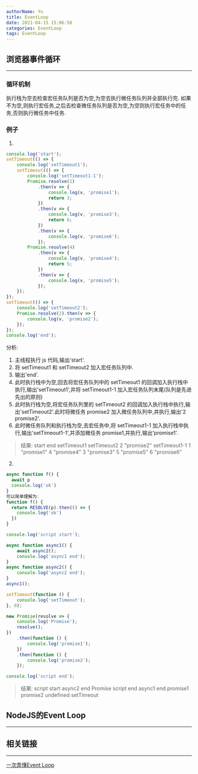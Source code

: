 ```yaml
---
authorName: Yu
title: EventLoop
date: 2021-04-15 15:06:58
categories: EventLoop
tags: EventLoop
---
```


## 浏览器事件循环

---

### 循环机制
执行栈为空去检查宏任务队列是否为空,为空去执行微任务队列并全部执行完.
如果不为空,则执行宏任务,之后去检查微任务队列是否为空,为空则执行宏任务中的任务,否则执行微任务中任务.

### 例子
1.
```js
console.log('start');
setTimeout(() => {
    console.log('setTimeout1');
    setTimeout(() => {
        console.log('setTimeout1-1');
        Promise.resolve(1)
            .then(v => {
                console.log(v, 'promise1');
                return 3;
            })
            .then(v => {
                console.log(v, 'promise3');
                return 6;
            })
            .then(v => {
                console.log(v, 'promise6');
            });
        Promise.resolve(4)
            .then(v => {
                console.log(v, 'promise4');
                return 5;
            })
            .then(v => {
                console.log(v, 'promise5');
            });
    });
});
setTimeout(() => {
    console.log('setTimeout2');
    Promise.resolve(2).then(v => {
        console.log(v, 'promise2');
    });
});
console.log('end');
```
分析: 
1. 主线程执行 js 代码,输出'start'. 
2. 将 setTimeout1 和 setTimeout2 加入宏任务队列中. 
3. 输出'end'. 
4. 此时执行栈中为空,回去将宏任务队列中的 setTimeout1 的回调加入执行栈中执行,输出'setTimeout1',并将 setTimeout1-1 加入宏任务队列末尾(队列是先进先出的原则) 
5. 此时执行栈为空,将宏任务队列里的 setTimeout2 的回调加入执行栈中执行,输出'setTimeout2'.此时将微任务 promise2 加入微任务队列中,并执行,输出'2 promise2'. 
6. 此时微任务队列和执行栈为空,去宏任务中,将 setTimeout1-1 加入执行栈中执行,输出'setTimeout1-1',并添加微任务 promise1,并执行,输出'promise1'.

> 结果:
start
end
setTimeout1
setTimeout2
2 "promise2"
setTimeout1-1
1 "promise1"
4 "promise4"
3 "promise3"
5 "promise5"
6 "promise6"

2.

```js
async function f() {
  await p
  console.log('ok')
}
可以简单理解为:
function f() {
  return RESOLVE(p).then(() => {
    console.log('ok')
  })
}
```

```js
console.log('script start');

async function async1() {
    await async2();
    console.log('async1 end');
}
async function async2() {
    console.log('async2 end');
}
async1();

setTimeout(function () {
    console.log('setTimeout');
}, 0);

new Promise(resolve => {
    console.log('Promise');
    resolve();
})
    .then(function () {
        console.log('promise1');
    })
    .then(function () {
        console.log('promise2');
    });

console.log('script end');
```
> 结果: script start
async2 end
Promise
script end
async1 end
promise1
promise2
undefined
setTimeout

## NodeJS的Event Loop
---


## 相关链接
---

[一次弄懂Event Loop](https://juejin.cn/post/6844903764202094606)